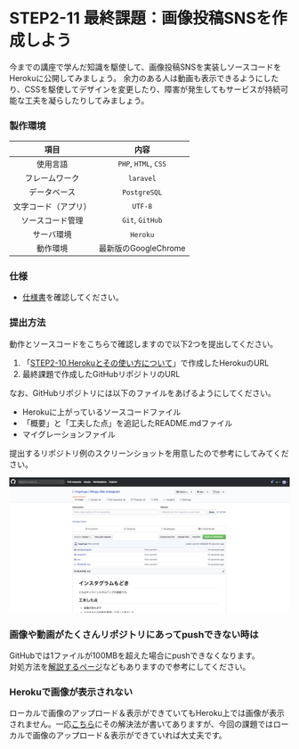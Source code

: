 # STEP2-11 最終課題：画像投稿SNSを作成しよう

今までの講座で学んだ知識を駆使して、画像投稿SNSを実装しソースコードをHerokuに公開してみましょう。
余力のある人は動画も表示できるようにしたり、CSSを駆使してデザインを変更したり、障害が発生してもサービスが持続可能な工夫を凝らしたりしてみましょう。


### 製作環境

|項目|内容|
|:-:|:-:|
|使用言語|`PHP`, `HTML`, `CSS`|
|フレームワーク| `laravel` |
|データベース|`PostgreSQL`|
|文字コード（アプリ）|`UTF-8`|
|ソースコード管理|`Git`, `GitHub`|
|サーバ環境|`Heroku`|
|動作環境|最新版のGoogleChrome|

### 仕様

* [仕様書](insta_document.md)を確認してください。

### 提出方法

動作とソースコードをこちらで確認しますので以下2つを提出してください。

1. 「[STEP2-10.Herokuとその使い方について](10-heroku.md)」で作成したHerokuのURL
2. 最終課題で作成したGitHubリポジトリのURL

なお、GitHubリポジトリには以下のファイルをあげるようにしてください。

* Herokuに上がっているソースコードファイル
* 「概要」と「工夫した点」を追記したREADME.mdファイル
* マイグレーションファイル


提出するリポジトリ例のスクリーンショットを用意したので参考にしてみてください。

![](../images/1_12_1.png)


### 画像や動画がたくさんリポジトリにあってpushできない時は

GitHubでは1ファイルが100MBを超えた場合にpushできなくなります。  
対処方法を[解説するページ](https://qiita.com/kanaya/items/ad52f25da32cb5aa19e6)などもありますので参考にしてください。

### Herokuで画像が表示されない
ローカルで画像のアップロード＆表示ができていてもHeroku上では画像が表示されません。一応[こちら](image_document.md)にその解決法が書いてありますが、今回の課題ではローカルで画像のアップロード＆表示ができていれば大丈夫です。

